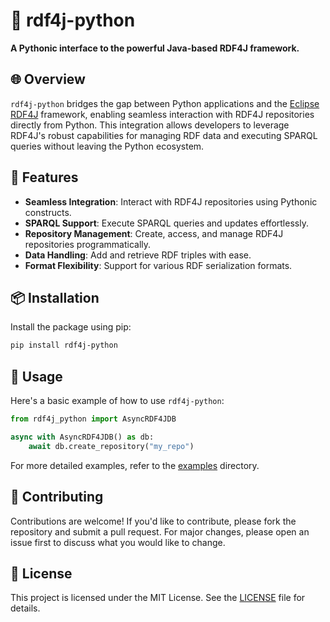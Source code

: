 # 🐍 rdf4j-python

**A Pythonic interface to the powerful Java-based RDF4J framework.**

## 🌐 Overview

`rdf4j-python` bridges the gap between Python applications and the [Eclipse RDF4J](https://rdf4j.org/) framework, enabling seamless interaction with RDF4J repositories directly from Python. This integration allows developers to leverage RDF4J's robust capabilities for managing RDF data and executing SPARQL queries without leaving the Python ecosystem.

## 🚀 Features

- **Seamless Integration**: Interact with RDF4J repositories using Pythonic constructs.
- **SPARQL Support**: Execute SPARQL queries and updates effortlessly.
- **Repository Management**: Create, access, and manage RDF4J repositories programmatically.
- **Data Handling**: Add and retrieve RDF triples with ease.
- **Format Flexibility**: Support for various RDF serialization formats.

## 📦 Installation

Install the package using pip:

```bash
pip install rdf4j-python
```

## 🧪 Usage

Here's a basic example of how to use `rdf4j-python`:

```python
from rdf4j_python import AsyncRDF4JDB

async with AsyncRDF4JDB() as db:
    await db.create_repository("my_repo")
```

For more detailed examples, refer to the [examples](https://github.com/odysa/rdf4j-python/tree/main/examples) directory.

## 🤝 Contributing

Contributions are welcome! If you'd like to contribute, please fork the repository and submit a pull request. For major changes, please open an issue first to discuss what you would like to change.

## 📄 License

This project is licensed under the MIT License. See the [LICENSE](https://github.com/odysa/rdf4j-python/blob/main/LICENSE) file for details.
